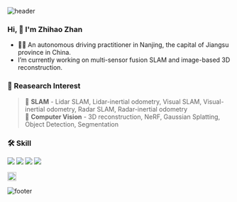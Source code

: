 ![header](https://capsule-render.vercel.app/api?type=waving&&color=gradient&height=80&section=header&fontSize=90)  

### Hi, 👋 I'm Zhihao Zhan

 - 🧑‍💻 An autonomous driving practitioner in Nanjing, the capital of Jiangsu province in China.
 - I’m currently working on multi-sensor fusion SLAM and image-based 3D reconstruction.


### :orange_book: Reasearch Interest 

> 🔸 **SLAM** - Lidar SLAM, Lidar-inertial odometry, Visual SLAM, Visual-inertial odometry, Radar SLAM, Radar-inertial odometry  
> 🔸 **Computer Vision** - 3D reconstruction, NeRF, Gaussian Splatting, Object Detection, Segmentation


### 🛠 Skill 

<img src="https://img.shields.io/badge/ROS-22314E?style=flat-square&logo=ROS&logoColor=white"/></a>
<img src="https://img.shields.io/badge/Python-3766AB?style=flat-square&logo=Python&logoColor=white"/></a>
<img src="https://img.shields.io/badge/C++-00599C?style=flat-square&logo=C%2B%2B&logoColor=white"/></a>
<img src="https://img.shields.io/badge/C-A8B9CC?style=flat-square&logo=C&logoColor=white"/></a>

<a href="https://space.bilibili.com/295095276/"><img src="https://storage.live.com/items/B149F35319CAD365!2136?authkey=ANFgi5h3UzMEHv8" alt="Bilibili" width = "20"></a>
 
![footer](https://capsule-render.vercel.app/api?type=waving&&color=gradient&height=80&section=footer&fontSize=90)
